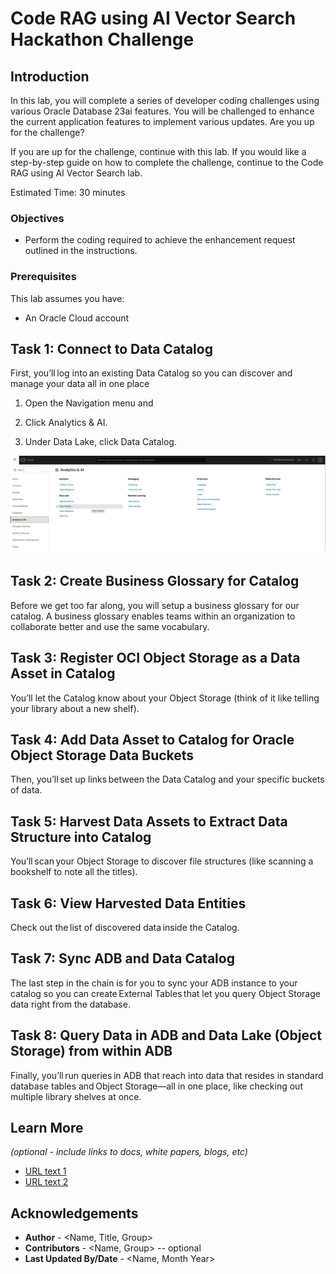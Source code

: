 # Code RAG using AI Vector Search Hackathon Challenge

## Introduction
In this lab, you will complete a series of developer coding challenges using various Oracle Database 23ai features. You will be challenged to enhance the current application features to implement various updates. Are you up for the challenge? 

If you are up for the challenge, continue with this lab. If you would like a step-by-step guide on how to complete the challenge, continue to the Code RAG using AI Vector Search lab.

Estimated Time: 30 minutes


### Objectives
* Perform the coding required to achieve the enhancement request outlined in the instructions.


### Prerequisites

This lab assumes you have:
* An Oracle Cloud account
   

## Task 1: Connect to Data Catalog 

First, you’ll log into an existing Data Catalog so you can discover and manage your data all in one place

1. Open the Navigation menu and  

2. Click Analytics & AI.  

3. Under Data Lake, click Data Catalog. 

 ![open_navigation](./images/open_navigation.png " ")

## Task 2: Create Business Glossary for Catalog 

Before we get too far along, you will setup a business glossary for our catalog.  A business glossary enables teams within an organization to collaborate better and use the same vocabulary. 

## Task 3: Register OCI Object Storage as a Data Asset in Catalog 

You’ll let the Catalog know about your Object Storage (think of it like telling your library about a new shelf).

## Task 4: Add Data Asset to Catalog for Oracle Object Storage Data Buckets

Then, you’ll set up links between the Data Catalog and your specific buckets of data. 

## Task 5: Harvest Data Assets to Extract Data Structure into Catalog

You’ll scan your Object Storage to discover file structures (like scanning a bookshelf to note all the titles). 

## Task 6: View Harvested Data Entities 

Check out the list of discovered data inside the Catalog. 

## Task 7: Sync ADB and Data Catalog 

The last step in the chain is for you to sync your ADB instance to your catalog so you can create External Tables that let you query Object Storage data right from the database.

## Task 8: Query Data in ADB and Data Lake (Object Storage) from within ADB 

Finally, you’ll run queries in ADB that reach into data that resides in standard database tables and Object Storage—all in one place, like checking out multiple library shelves at once. 

## Learn More

*(optional - include links to docs, white papers, blogs, etc)*

* [URL text 1](http://docs.oracle.com)
* [URL text 2](http://docs.oracle.com)

## Acknowledgements
* **Author** - <Name, Title, Group>
* **Contributors** -  <Name, Group> -- optional
* **Last Updated By/Date** - <Name, Month Year>
